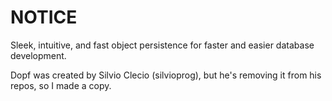 # NOTICE

Sleek, intuitive, and fast object persistence for faster and easier database development.

Dopf was created by Silvio Clecio (silvioprog), but he's removing it from his repos, so I made a copy.
